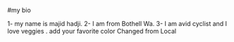 #my bio

1- my name is majid hadji.
2- I am from Bothell Wa.
3- I am avid cyclist and I love veggies .
add your favorite color
Changed from Local
